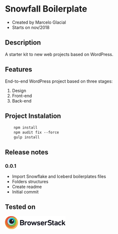 # Snowfall Boilerplate

* Created by Marcelo Glacial
* Starts on nov/2018

## Description

A starter kit to new web projects based on WordPress.


## Features
End-to-end WordPress project based on three stages:

1. Design
2. Front-end
3. Back-end

## Project Instalation

```terminal
    npm install 
    npm audit fix --force
    gulp install
```

## Release notes

### 0.0.1

- Import Snowflake and Iceberd boilerplates files
- Folders structures
- Create readme
- Initial commit

## Tested on

<a href="https://www.browserstack.com/"><img src="misc/Browserstack-logo@2x.png" width="200" alt="Browserstack Logo"></a>
